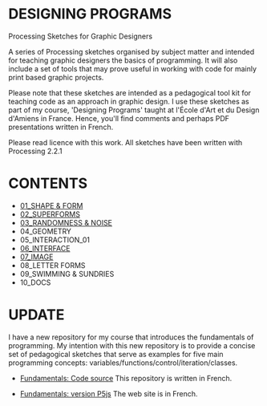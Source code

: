 # DESIGNING PROGRAMS
Processing Sketches for Graphic Designers


A series of Processing sketches organised by subject matter and intended for teaching graphic designers the basics of programming. It will also include a set of tools that may prove useful in working with code for mainly print based graphic projects. 

Please note that these sketches are intended as a pedagogical tool kit for teaching code as an approach in graphic design. I use these sketches as part of my course, 'Designing Programs' taught at l'École d'Art et du Design d'Amiens in France. Hence, you'll find comments and perhaps PDF presentations written in French. 

Please read licence with this work. All sketches have been written with Processing 2.2.1 


CONTENTS
========

- [01_SHAPE & FORM](https://github.com/FreeArtBureau/DesigningPrograms/tree/master/01_SHAPE_%26_FORM)
- [02_SUPERFORMS](https://github.com/FreeArtBureau/DesigningPrograms/tree/master/02_SUPERFORMS)
- [03_RANDOMNESS & NOISE](https://github.com/FreeArtBureau/DesigningPrograms/tree/master/03_RANDOMNESS%20%26%20NOISE)
- 04_GEOMETRY
- 05_INTERACTION_01
- [06_INTERFACE](https://github.com/FreeArtBureau/DesigningPrograms/tree/master/06_INTERFACE)
- [07_IMAGE](https://github.com/FreeArtBureau/DesigningPrograms/tree/master/07_IMAGE)
- 08_LETTER FORMS
- 09_SWIMMING & SUNDRIES
- 10_DOCS


# UPDATE

I have a new repository for my course that introduces the fundamentals of programming. My intention with this new repository is to provide a concise set of pedagogical sketches that serve as examples for five main programming concepts: variables/functions/control/iteration/classes. 

* [Fundamentals: Code source](https://github.com/FreeArtBureau/fundamentals) 
This repository is written in French. 

* [Fundamentals: version P5js](https://freeartbureau.github.io/DP_000/index.html)
The web site is in French.
